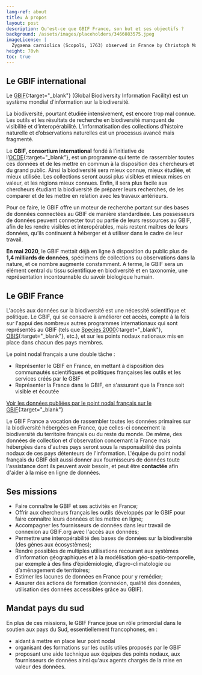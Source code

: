 ```yaml
---
lang-ref: about
title: À propos
layout: post
description: Qu'est-ce que GBIF France, son but et ses objectifs ?
background: /assets/images/placeholders/3466083575.jpeg
imageLicense: |
  Zygaena carniolica (Scopoli, 1763) observed in France by Christoph Moning (licensed under http://creativecommons.org/licenses/by/4.0/)
height: 70vh
toc: true
---
```


## Le GBIF international
Le [GBIF](https://www.gbif.org/){:target="_blank"} (Global Biodiversity Information Facility) est un système mondial d'information sur la biodiversité.

La biodiversité, pourtant étudiée intensivement, est encore trop mal connue. Les outils et les résultats de recherche en biodiversité manquent de visibilité et d’interopérabilité. L’informatisation des collections d’histoire naturelle et d’observations naturelles est un processus avancé mais fragmenté.

Le **GBIF, consortium international** fondé à l’initiative de l’[OCDE](https://www.oecd.org/fr/){:target="_blank"}, est un programme qui tente de rassembler toutes ces données et de les mettre en commun à la disposition des chercheurs et du grand public. Ainsi la biodiversité sera mieux connue, mieux étudiée, et mieux utilisée. Les collections seront aussi plus visibles et mieux mises en valeur, et les régions mieux connues. Enfin, il sera plus facile aux chercheurs étudiant la biodiversité de préparer leurs recherches, de les comparer et de les mettre en relation avec les travaux antérieurs.

Pour ce faire, le GBIF offre un moteur de recherche portant sur des bases de données connectées au GBIF de manière standardisée. Les possesseurs de données peuvent connecter tout ou partie de leurs ressources au GBIF, afin de les rendre visibles et interopérables, mais restent maîtres de leurs données, qu’ils continuent à héberger et à utiliser dans le cadre de leur travail.

**En mai 2020**, le GBIF mettait déjà en ligne à disposition du public plus de **1,4 milliards de données**, spécimens de collections ou observations dans la nature, et ce nombre augmente constamment. A terme, le GBIF sera un élément central du tissu scientifique en biodiversité et en taxonomie, une représentation incontournable du savoir biologique humain.


## Le GBIF France
L'accès aux données sur la biodiversité est une nécessité scientifique et politique. Le GBIF, qui se consacre à améliorer cet accès, compte à la fois sur l'appui des nombreux autres programmes internationaux qui sont représentés au GBIF (tels que [Species 2000](https://species2000.org/){:target="_blank"}, [OBIS](https://obis.org/){:target="_blank"}, etc.), et sur les points nodaux nationaux mis en place dans chacun des pays membres.

Le point nodal français a une double tâche :
 - Représenter le GBIF en France, en mettant à disposition des communautés scientifiques et politiques françaises les outils et les services créés par le GBIF
 - Représenter la France dans le GBIF, en s'assurant que la France soit visible et écoutée
 
 [Voir les données publiées par le point nodal français sur le GBIF](https://www.gbif.org/country/FR/publishing){:target="_blank"}

 Le GBIF France a vocation de rassembler toutes les données primaires sur la biodiversité hébergées en France, que celles-ci concernent la biodiversité du territoire français ou du reste du monde. De même, des données de collection et d'observation concernant la France mais hébergées dans d'autres pays seront sous la responsabilité des points nodaux de ces pays détenteurs de l'information. L'équipe du point nodal français du GBIF doit aussi donner aux fournisseurs de données toute l'assistance dont ils peuvent avoir besoin, et peut être **contactée** afin d'aider à la mise en ligne de données.

## Ses missions
- Faire connaître le GBIF et ses activités en France;
- Offrir aux chercheurs français les outils développés par le GBIF pour faire connaître leurs données et les mettre en ligne;
- Accompagner les fournisseurs de données dans leur travail de connexion au GBIF.org avec l'accès aux données;
- Permettre une interopérabilité des bases de données sur la biodiversité (des gènes aux écosystèmes);
- Rendre possibles de multiples utilisations recourant aux systèmes d’information géographiques et à la modélisation géo-spatio-temporelle, par exemple à des fins d’épidémiologie, d’agro-climatologie ou d’aménagement de territoires;
- Estimer les lacunes de données en France pour y remédier;
- Assurer des actions de formation (connexion, qualité des données, utilisation des données accessibles grâce au GBIF).

## Mandat pays du sud
En plus de ces missions, le GBIF France joue un rôle primordial dans le soutien aux pays du Sud, essentiellement francophones, en :
- aidant à mettre en place leur point nodal
- organisant des formations sur les outils utiles proposés par le GBIF
- proposant une aide technique aux équipes des points nodaux, aux fournisseurs de données ainsi qu'aux agents chargés de la mise en valeur des données.